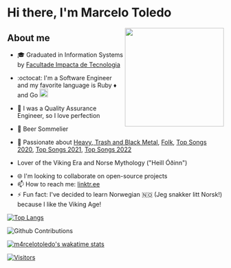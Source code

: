 # Hi there, I'm Marcelo Toledo

<img align='right' src="https://media.giphy.com/media/x43490o4WHqfK/giphy.gif" width="230"/>

## About me

- :mortar_board: Graduated in Information Systems by [Facultade Impacta de Tecnologia](https://www.impacta.edu.br/)
- :octocat: I'm a Software Engineer and my favorite language is Ruby :diamonds: and Go <img src="https://github.com/user-attachments/assets/8b2dd36f-ffb1-4f1d-8ead-8d87f46e2ea3" width="20" height="20">

- :100: I was a Quality Assurance Engineer, so I love perfection
- :beers: Beer Sommelier
- :guitar: Passionate about [Heavy, Trash and Black Metal](https://open.spotify.com/playlist/3wD3dUR6HiR0MxD0Fdgqdd?si=rLRvHwffQrSdgRXGXGDVQg), [Folk](https://open.spotify.com/playlist/2bMwaEBV0k0dXJmIXr4ul7?si=dk81cTKRSOuFcsu_Npql3w), [Top Songs 2020](https://open.spotify.com/playlist/37i9dQZF1EM4XIBRIN9JNu?si=ELMcxhF6StqouGwBewSu-g), [Top Songs 2021](https://open.spotify.com/playlist/37i9dQZF1EUMDoJuT8yJsl?si=ea9876e6c61a4b74), [Top Songs 2022](https://open.spotify.com/playlist/37i9dQZF1F0sijgNaJdgit?si=90315b1c767647d4)
- Lover of the Viking Era and Norse Mythology ("Heill Óðinn")
<!-- - 🔭 I'm  currently working on [Where](https://appwhere.io/) -->
- 🌐 I'm looking to collaborate on open-source projects
- 📫 How to reach me: [linktr.ee](https://linktr.ee/m4rcelo)
- ⚡ Fun fact: I've decided to learn Norwegian :norway: (Jeg snakker litt Norsk!) because I like the Viking Age!

[![Top Langs](https://github-readme-stats.vercel.app/api/top-langs/?username=m4rcelotoledo&langs_count=8&layout=compact)](https://github.com/m4rcelotoledo/github-readme-stats)

![Github Contributions](https://github-readme-streak-stats.herokuapp.com/?user=m4rcelotoledo&hide_border=true)

[![m4rcelotoledo's wakatime stats](https://github-readme-stats.vercel.app/api/wakatime?username=MarceloToledo)](https://github.com/m4rcelotoledo/github-readme-stats)

[![Visitors](https://api.visitorbadge.io/api/combined?path=https%3A%2F%2Fgithub.com%2Fm4rcelotoledo%2F&countColor=%23263759&style=plastic)](https://visitorbadge.io/status?path=https%3A%2F%2Fgithub.com%2Fm4rcelotoledo%2F)
